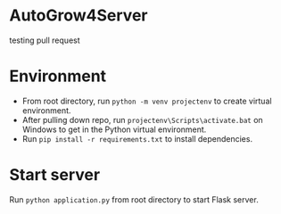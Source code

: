 # AutoGrow4Server
testing pull request

# Environment
- From root directory, run `python -m venv projectenv` to create virtual environment.
- After pulling down repo, run `projectenv\Scripts\activate.bat` on Windows to get in the Python virtual environment.
- Run `pip install -r requirements.txt` to install dependencies.

# Start server
Run `python application.py` from root directory to start Flask server.
